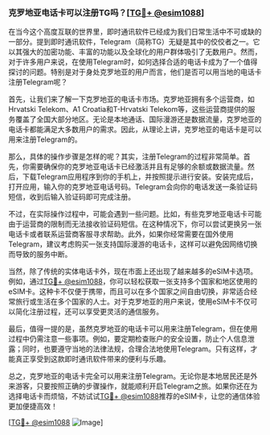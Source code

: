 ### 克罗地亚电话卡可以注册TG吗？[[TG💪+ @esim1088](https://t.me/s/esim1088)]

在当今这个高度互联的世界里，即时通讯软件已经成为我们日常生活中不可或缺的一部分。提到即时通讯软件，Telegram（简称TG）无疑是其中的佼佼者之一。它以其强大的加密功能、丰富的功能以及全球化的用户群体吸引了无数用户。然而，对于许多用户来说，在使用Telegram时，如何选择合适的电话卡成为了一个值得探讨的问题。特别是对于身处克罗地亚的用户而言，他们是否可以用当地的电话卡注册Telegram呢？

首先，让我们来了解一下克罗地亚的电话卡市场。克罗地亚拥有多个运营商，如Hrvatski Telekom、A1 Croatia和T-Hrvatski Telekom等，这些运营商提供的服务覆盖了全国大部分地区。无论是本地通话、国际漫游还是数据流量，克罗地亚的电话卡都能满足大多数用户的需求。因此，从理论上讲，克罗地亚的电话卡是可以用来注册Telegram的。

那么，具体的操作步骤是怎样的呢？其实，注册Telegram的过程非常简单。首先，你需要确保你的克罗地亚电话卡已经激活并且有足够的余额或数据流量。然后，下载Telegram应用程序到你的手机上，并按照提示进行安装。安装完成后，打开应用，输入你的克罗地亚电话号码。Telegram会向你的电话发送一条验证码短信，收到后输入验证码即可完成注册。

不过，在实际操作过程中，可能会遇到一些问题。比如，有些克罗地亚电话卡可能由于运营商的限制而无法接收验证码短信。在这种情况下，你可以尝试更换另一张电话卡或者联系运营商客服寻求帮助。此外，如果你经常需要在国外使用Telegram，建议考虑购买一张支持国际漫游的电话卡，这样可以避免因网络切换而导致的服务中断。

当然，除了传统的实体电话卡外，现在市面上还出现了越来越多的eSIM卡选项。例如，通过[TG💪+ @esim1088](https://t.me/s/esim1088)，你可以轻松获取一张支持多个国家和地区使用的eSIM卡。这种卡不仅便于携带，而且可以在多个国家之间自由切换，非常适合经常旅行或生活在多个国家的人士。对于克罗地亚的用户来说，使用eSIM卡不仅可以简化注册过程，还可以享受更灵活的通信服务。

最后，值得一提的是，虽然克罗地亚的电话卡可以用来注册Telegram，但在使用过程中仍需注意一些事项。例如，要定期检查账户的安全设置，防止个人信息泄露；同时，也要遵守当地的法律法规，合理合法地使用Telegram。只有这样，才能真正享受到这款即时通讯软件带来的便利与乐趣。

总之，克罗地亚的电话卡完全可以用来注册Telegram。无论你是本地居民还是外来游客，只要按照正确的步骤操作，就能顺利开启Telegram之旅。如果你还在为选择电话卡而烦恼，不妨试试[TG💪+ @esim1088](https://t.me/s/esim1088)推荐的eSIM卡，让您的通信体验更加便捷高效！

[[TG💪+ @esim1088](https://t.me/s/esim1088) ![Image](https://i.postimg.cc/4NQfJmqS/Snipaste-2025-05-13-00-14-12.png)]
